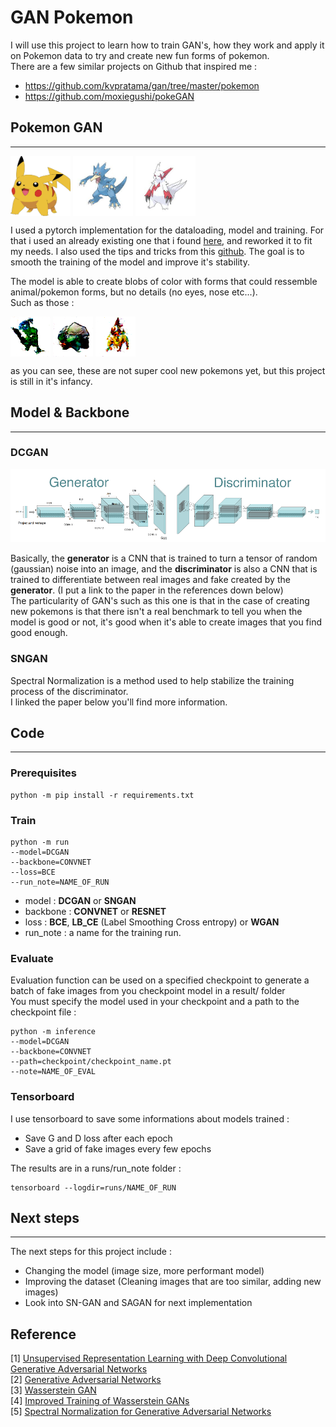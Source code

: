 # **GAN Pokemon**

I will use this project to learn how to train GAN's, how they work and apply it on Pokemon data to try and create new fun forms of pokemon.  
There are a few similar projects on Github that inspired me :  
- https://github.com/kvpratama/gan/tree/master/pokemon
- https://github.com/moxiegushi/pokeGAN  

## **Pokemon GAN**
<hr />

<a href="url"><img src="imgs/Pkmn_img19.jpg" align="center" height="96" width="96" ></a>
<a href="url"><img src="imgs/Pkmn_img99.jpg" align="center" height="96" width="96" ></a>
<a href="url"><img src="imgs/Pkmn_img453.jpg" align="center" height="96" width="96" ></a>  


I used a pytorch implementation for the dataloading, model and training. For that i used an already existing one that i found [here], and reworked it to fit my needs. 
I also used the tips and tricks from this [github]. The goal is to smooth the training of the model and improve it's stability. 


The model is able to create blobs of color with forms that could ressemble animal/pokemon forms, but no details (no eyes, nose etc...).  
Such as those : 

<a href="url"><img src="imgs/fake1.png" align="center" height="64" width="64" ></a>
<a href="url"><img src="imgs/fake2.png" align="center" height="64" width="64" ></a>
<a href="url"><img src="imgs/fake3.png" align="center" height="64" width="64" ></a>  

as you can see, these are not super cool new pokemons yet, but this project is still in it's infancy.  

[here]: https://pytorch.org/tutorials/beginner/dcgan_faces_tutorial.html
[github]: https://github.com/soumith/ganhacks

## **Model & Backbone**
<hr />

### **DCGAN**
![DCGAN](imgs/dcgan_model.png) 

Basically, the **generator** is a CNN that is trained to turn a tensor of random (gaussian) noise into an image, and the **discriminator** is also a CNN that is trained to differentiate between real images and fake created by the **generator**. (I put a link to the paper in the references down below)  
The particularity of GAN's such as this one is that in the case of creating new pokemons is that there isn't a real benchmark to tell you when the model is good or not, it's good when it's able to create images that you find good enough. 

### **SNGAN**

Spectral Normalization is a method used to help stabilize the training process of the discriminator. \
I linked the paper below you'll find more information.

## **Code**
<hr />

### **Prerequisites**
```
python -m pip install -r requirements.txt
```

### **Train**

```
python -m run 
--model=DCGAN 
--backbone=CONVNET 
--loss=BCE 
--run_note=NAME_OF_RUN
```

* model : **DCGAN** or **SNGAN**
* backbone : **CONVNET** or **RESNET**
* loss : **BCE**, **LB_CE** (Label Smoothing Cross entropy) or **WGAN**
* run_note : a name for the training run. 

### **Evaluate**
Evaluation function can be used on a specified checkpoint to generate a batch of fake images from you checkpoint model in a result/ folder  
You must specify the model used in your checkpoint and a path to the checkpoint file :

```
python -m inference 
--model=DCGAN 
--backbone=CONVNET 
--path=checkpoint/checkpoint_name.pt
--note=NAME_OF_EVAL
```

### Tensorboard
I use tensorboard to save some informations about models trained : 
* Save G and D loss after each epoch
* Save a grid of fake images every few epochs

The results are in a runs/run_note folder :

```
tensorboard --logdir=runs/NAME_OF_RUN
```

## **Next steps**
<hr />
The next steps for this project include :  

* Changing the model (image size, more performant model)
* Improving the dataset (Cleaning images that are too similar, adding new images)
* Look into SN-GAN and SAGAN for next implementation

## **Reference**
[1] [Unsupervised Representation Learning with Deep Convolutional Generative Adversarial Networks](https://arxiv.org/abs/1511.06434)  \
[2] [Generative Adversarial Networks](https://arxiv.org/abs/1406.2661v1)  \
[3] [Wasserstein GAN](https://arxiv.org/abs/1701.07875) \
[4] [Improved Training of Wasserstein GANs](https://arxiv.org/pdf/1704.00028.pdf) \
[5] [Spectral Normalization for Generative Adversarial Networks](https://arxiv.org/abs/1802.05957)
